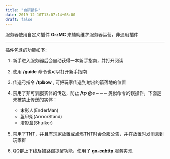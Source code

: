 ```yaml
---
title: "自研插件"
date: 2019-12-10T13:07:14+08:00
draft: false
---
```



服务器使用自定义插件 **OrzMC** 来辅助维护服务器运营，非通用插件

---

插件包含的功能如下:

1. 新手进入服务器后会自动获得一本新手指南，并打开阅读

1. 使用 **/guide** 命令也可以打开新手指南
    
1. 传送弓指令 **/tpbow** , 可把玩家传送到射出的箭落地的位置

1. 禁用了非可驯服实体的传送，防止 **/tp @e ~ ~ ~** 类似命令的误操作，下面是未被禁止传送的实体：
    - 末影人(EnderMan)
    - 盔甲架(ArmorStand)
    - 潜影盒(Shulker)
    
1. 禁用了TNT，并且有玩家放置或点燃TNT时会全服公告，并在放置时发消息到玩家群

1. QQ群上下线及被路踢提醒功能，使用了 **[go-cqhttp](https://docs.go-cqhttp.org/)** 服务实现
